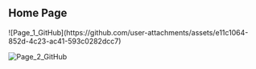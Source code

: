 <h2 textalign="center">Home Page</h2>
![Page_1_GitHub](https://github.com/user-attachments/assets/e11c1064-852d-4c23-ac41-593c0282dcc7)

![Page_2_GitHub](https://github.com/user-attachments/assets/30930398-abef-4e36-ba14-36ae4c5d4f2f)



